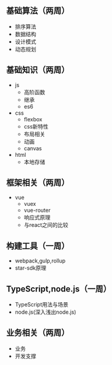 ## 基础算法（两周）
- 排序算法
- 数据结构
- 设计模式
- 动态规划
## 基础知识（两周）
- js
    - 高阶函数
    - 继承
    - es6
- css
    - flexbox
    - css新特性
    - 布局相关
    - 动画
    - canvas
- html
    - 本地存储
## 框架相关（两周）
- vue
    - vuex
    - vue-router
    - 响应式原理
    - 与react之间的比较
## 构建工具（一周）
- webpack,gulp,rollup
- star-sdk原理
## TypeScript,node.js（一周）
- TypeScript用法与场景
- node.js(深入浅出node.js)
## 业务相关（两周）
- 业务
- 开发支撑
